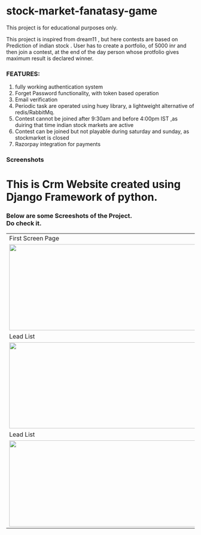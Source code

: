 # stock-market-fanatasy-game

This project is for educational purposes only.

This project is inspired from dream11 , but here contests are based on Prediction of indian stock .
User has to create a portfolio, of 5000 inr and then join a contest, at the end of the day person whose protfolio gives maximum result is declared winner.

<h3> FEATURES: </h3>
  <ol>
  <li>fully working authentication system</li>
  <li>Forget Password functionality, with token based operation </li>
  <li>Email verification</li>
  <li>Periodic task are operated using huey library, a lightweight alternative of redis/RabbitMq. </li>
  <li>Contest cannot be joined after 9:30am and before 4:00pm IST ,as duiring that time indian stock markets are active </li>
  <li>Contest can be joined but not playable during saturday and sunday, as stockmarket is closed</li>
  <li>Razorpay integration for payments</li>
    
  </ol>

<h3> Screenshots </h3>

<table>
  
  <h1>This is Crm Website created using Django Framework of python.</h1>
  <h3>Below are some Screeshots of the Project.
  <br> Do check it.</h3>
  <tr>
    <td>First Screen Page</td>
     <td>Signup Page</td>
  </tr>
  <tr>
    <td><img src="screenshots/landingpage.png" width="500px" height = "230px"></td>
    <td><img src="screenshots/signup.png" width="500px" height = "230px"></td>
  </tr>
  <tr>
    <td>Lead List</td>
     <td>Agents List</td>
  </tr>
  <tr>
    <td><img src="screenshots/lead-list.png" width="500px" height = "230px"></td>
    <td><img src="screenshots/agent-list.png" width="500px" height = "230px"></td>
  </tr>
  <tr>
     <td>Lead List</td>
    <td>Leads Category Screen Page</td>
  </tr>
  <tr>
    <td><img src="screenshots/lead-list.png" width="500px" height = "230px"></td>
    <td><img src="screenshots/category.png" width="500px" height = "230px"></td>
  </tr>
  
  </table
 

